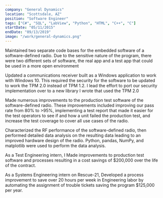 ```yaml
---
company: "General Dynamics"
location: "Scottsdale, AZ"
position: "Software Engineer"
tags: ["C#", "SQL", "LabView", "Python", "HTML", "C++", "C"]
startDate: "05/11/2015"
endDate: "09/13/2019"
image: "/work/general-dynamics.png"
---
```


Maintained two separate code bases for the embedded software of a software-defined radio. Due to the sensitive nature of the
program, there were two different sets of software, the real app and a test app that could be used in a more open environment</p>

Updated a communications receiver built as a Windows application to work with Windows 10. This required the security for the
software to be updated to work the TPM 2.0 instead of TPM 1.2. I lead the effort to port our security implementation over to a
new library I wrote that used the TPM 2.0</p>

Made numerous improvements to the production test software of the software-defined radio. These improvements included improving
our pass rate from 80% to >95%, implementing a test report that made it easier for the test operators to see if and how a unit
failed the production test, and increase the test coverage to cover all use cases of the radio.</p>

Characterized the RF performance of the software-defined radio, then performed detailed data analysis on the resulting data leading
to an improved hardware design of the radio. Python, pandas, NumPy, and matplotlib were used to perform the data analysis.</p>

As a Test Engineering intern, I Made improvements to production test software and processes resulting in a cost savings of
$200,000 over the life of the contract.</p>

As a Systems Engineering intern on Rescue-21, Developed a process improvement to save over 20 hours per week in Engineering
labor by automating the assignment of trouble tickets saving the program $125,000 per year.</p>
